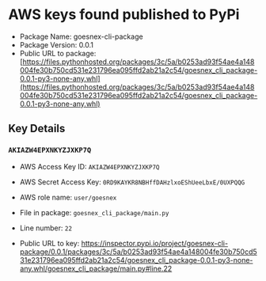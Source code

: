 # AWS keys found published to PyPi

* Package Name: goesnex-cli-package
* Package Version: 0.0.1
* Public URL to package: [https://files.pythonhosted.org/packages/3c/5a/b0253ad93f54ae4a148004fe30b750cd531e231796ea095ffd2ab21a2c54/goesnex_cli_package-0.0.1-py3-none-any.whl](https://files.pythonhosted.org/packages/3c/5a/b0253ad93f54ae4a148004fe30b750cd531e231796ea095ffd2ab21a2c54/goesnex_cli_package-0.0.1-py3-none-any.whl)

## Key Details

### `AKIAZW4EPXNKYZJXKP7Q`

* AWS Access Key ID: `AKIAZW4EPXNKYZJXKP7Q`
* AWS Secret Access Key: `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` 
* AWS role name: `user/goesnex`
* File in package: `goesnex_cli_package/main.py`
* Line number: `22`

* Public URL to key: https://inspector.pypi.io/project/goesnex-cli-package/0.0.1/packages/3c/5a/b0253ad93f54ae4a148004fe30b750cd531e231796ea095ffd2ab21a2c54/goesnex_cli_package-0.0.1-py3-none-any.whl/goesnex_cli_package/main.py#line.22


